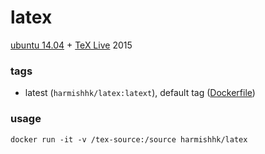 # latex

[ubuntu 14.04](http://www.ubuntu.com/) + [TeX Live](https://www.tug.org/texlive/) 2015

### tags

- latest (```harmishhk/latex:latext```), default tag ([Dockerfile](https://github.com/harmishhk/boxes/blob/master/docker/latex/Dockerfile))

### usage

```docker run -it -v /tex-source:/source harmishhk/latex```
